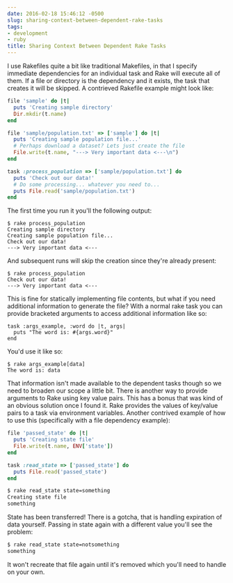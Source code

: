 ```yaml
---
date: 2016-02-18 15:46:12 -0500
slug: sharing-context-between-dependent-rake-tasks
tags:
- development
- ruby
title: Sharing Context Between Dependent Rake Tasks
---
```


I use Rakefiles quite a bit like traditional Makefiles, in that I specify
immediate dependencies for an individual task and Rake will execute all of
them. If a file or directory is the dependency and it exists, the task that
creates it will be skipped. A contrieved Rakefile example might look like:

```ruby
file 'sample' do |t|
  puts 'Creating sample directory'
  Dir.mkdir(t.name)
end

file 'sample/population.txt' => ['sample'] do |t|
  puts 'Creating sample population file...'
  # Perhaps download a dataset? Lets just create the file
  File.write(t.name, "---> Very important data <---\n")
end

task :process_population => ['sample/population.txt'] do
  puts 'Check out our data!'
  # Do some processing... whatever you need to...
  puts File.read('sample/population.txt')
end
```

The first time you run it you'll the following output:

```
$ rake process_population
Creating sample directory
Creating sample population file...
Check out our data!
---> Very important data <---
```

And subsequent runs will skip the creation since they're already present:

```
$ rake process_population
Check out our data!
---> Very important data <---
```

This is fine for statically implementing file contents, but what if you need
additional information to generate the file? With a normal rake task you can
provide bracketed arguments to access additional information like so:

```
task :args_example, :word do |t, args|
  puts "The word is: #{args.word}"
end
```

You'd use it like so:

```
$ rake args_example[data]
The word is: data
```

That information isn't made available to the dependent tasks though so we need
to broaden our scope a little bit. There is another way to provide arguments to
Rake using key value pairs. This has a bonus that was kind of an obvious
solution once I found it. Rake provides the values of key/value pairs to a task
via environment variables. Another contrived example of how to use this
(specifically with a file dependency example):

```ruby
file 'passed_state' do |t|
  puts 'Creating state file'
  File.write(t.name, ENV['state'])
end

task :read_state => ['passed_state'] do
  puts File.read('passed_state')
end
```

```sh
$ rake read_state state=something
Creating state file
something
```

State has been transferred! There is a gotcha, that is handling expiration of
data yourself. Passing in state again with a different value you'll see the
problem:

```sh
$ rake read_state state=notsomething
something
```

It won't recreate that file again until it's removed which you'll need to
handle on your own.
